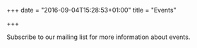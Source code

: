 +++
date = "2016-09-04T15:28:53+01:00"
title = "Events"

+++

Subscribe to our mailing list for more information about events.
